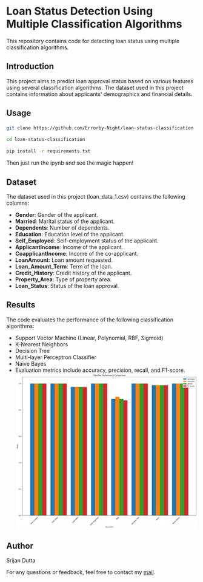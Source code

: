 # Loan Status Detection Using Multiple Classification Algorithms

This repository contains code for detecting loan status using multiple classification algorithms.

## Introduction

This project aims to predict loan approval status based on various features using several classification algorithms. The dataset used in this project contains information about applicants' demographics and financial details.

## Usage
```bash
git clone https://github.com/Errorby-Night/loan-status-classification
```
```bash
cd loan-status-classification
```
```bash
pip install -r requirements.txt
```
Then just run the ipynb and see the magic happen!

## Dataset
The dataset used in this project (loan_data_1.csv) contains the following columns:

- **Gender**: Gender of the applicant.
- **Married**: Marital status of the applicant.
- **Dependents**: Number of dependents.
- **Education**: Education level of the applicant.
- **Self_Employed**: Self-employment status of the applicant.
- **ApplicantIncome**: Income of the applicant.
- **CoapplicantIncome**: Income of the co-applicant.
- **LoanAmount**: Loan amount requested.
- **Loan_Amount_Term**: Term of the loan.
- **Credit_History**: Credit history of the applicant.
- **Property_Area**: Type of property area.
- **Loan_Status**: Status of the loan approval.
## Results
The code evaluates the performance of the following classification algorithms:

- Support Vector Machine (Linear, Polynomial, RBF, Sigmoid)
- K-Nearest Neighbors
- Decision Tree
- Multi-layer Perceptron Classifier
- Naive Bayes
- Evaluation metrics include accuracy, precision, recall, and F1-score.
![Results](src/output.png)

## Author
Srijan Dutta

For any questions or feedback, feel free to contact my [mail](mailto:srijanduttaai@gmail.com).